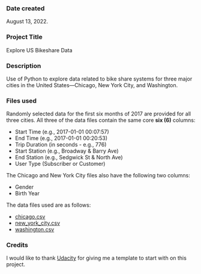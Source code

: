 ### Date created
August 13, 2022.

### Project Title
Explore US Bikeshare Data

### Description
Use of Python to explore data related to bike share systems for three major cities in the United States—Chicago, New York City, and Washington.

### Files used
Randomly selected data for the first six months of 2017 are provided for all three cities. All three of the data files contain the same core **six (6)** columns:

- Start Time (e.g., 2017-01-01 00:07:57)
- End Time (e.g., 2017-01-01 00:20:53)
- Trip Duration (in seconds - e.g., 776)
- Start Station (e.g., Broadway & Barry Ave)
- End Station (e.g., Sedgwick St & North Ave)
- User Type (Subscriber or Customer)

The Chicago and New York City files also have the following two columns:

- Gender
- Birth Year

The data files used are as follows:
- [chicago.csv](https://www.divvybikes.com/system-data)
- [new_york_city.csv](https://www.citibikenyc.com/system-data)
- [washington.csv](https://www.capitalbikeshare.com/system-data)

### Credits
I would like to thank [Udacity](https://github.com/udacity/pdsnd_github) for giving me a template to start with on this project.
